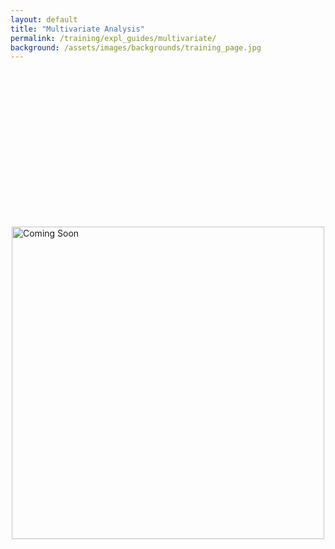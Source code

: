 ```yaml
---
layout: default
title: "Multivariate Analysis"
permalink: /training/expl_guides/multivariate/
background: /assets/images/backgrounds/training_page.jpg
---
```


<div style="height: 250px;"></div> <img src="{{ site.url }}{{ site.baseurl }}/assets/images/coming_soon.jpg" alt="Coming Soon" style="width: 500px; display: block; margin: 0 auto;">
